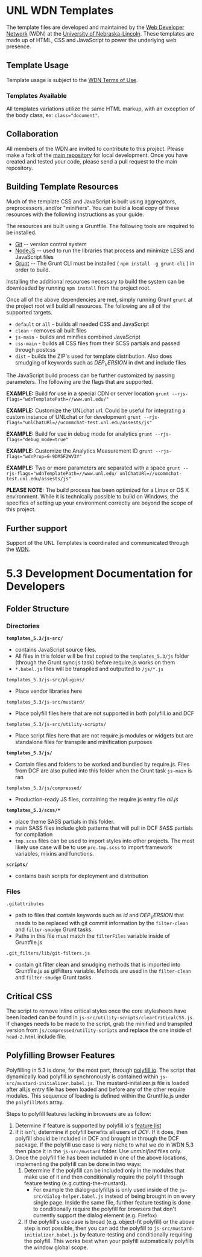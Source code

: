 # UNL WDN Templates

The template files are developed and maintained by the [Web Developer Network](https://wdn.unl.edu/) (WDN) at the [University of Nebraska-Lincoln](https://www.unl.edu/). These templates are made up of HTML, CSS and JavaScript to power the underlying web presence.

## Template Usage

Template usage is subject to the [WDN Terms of Use](https://wdn.unl.edu/unledu-web-framework-terms-use).

### Templates Available

All templates variations utilize the same HTML markup, with an exception of the body class, ex: `class="document"`.

## Collaboration

All members of the WDN are invited to contribute to this project. Please make a fork of the [main repository](https://github.com/unl/wdntemplates) for local development. Once you have created and tested your code, please send a pull request to the main repository.

## Building Template Resources

Much of the template CSS and JavaScript is built using aggregators, preprocessors, and/or "minifiers". You can build a local copy of these resources with the following instructions as your guide.

The resources are built using a Gruntfile. The following tools are required to be installed.

* [Git](https://git-scm.com/) -- version control system
* [NodeJS](https://nodejs.org/) -- used to run the libraries that process and minimize LESS and JavaScript files
* [Grunt](https://gruntjs.com) -- The Grunt CLI must be installed ( `npm install -g grunt-cli` ) in order to build.

Installing the additional resources necessary to build the system can be downloaded by running `npm install` from the project root.

Once all of the above dependencies are met, simply running Grunt `grunt` at the project root will build all resources. The following are all of the supported targets.

* `default` or `all` - builds all needed CSS and JavaScript
* `clean` - removes all built files
* `js-main` - builds and minifies combined JavaScript
* `css-main` - builds all CSS files from their SCSS partials and passed through postcss
* `dist` - builds the ZIP's used for template distribution. Also does smudging of keywords such as $DEP_VERSION$ in dwt and include files

The JavaScript build process can be further customized by passing parameters. The following are the flags that are supported.

__EXAMPLE:__ Build for use in a special CDN or server location
`grunt --rjs-flags="wdnTemplatePath=//www.unl.edu/"`

__EXAMPLE:__ Customize the UNLchat url.  Could be useful for integrating a custom instance of UNLchat or for development
`grunt --rjs-flags="unlChatURl=//ucommchat-test.unl.edu/assests/js"`

__EXAMPLE:__ Build for use in debug mode for analytics
`grunt --rjs-flags="debug_mode=true"`

__EXAMPLE:__  Customize the Analytics Measurement ID
`grunt --rjs-flags="wdnProp=G-9DM5F2WV3Y"`

__EXAMPLE:__ Two or more parameters are separated with a space
`grunt --rjs-flags="wdnTemplatePath=//www.unl.edu/ unlChatURl=//ucommchat-test.unl.edu/assests/js"`

__PLEASE NOTE:__ The build process has been optimized for a Linux or OS X environment. While it is technically possible to build on Windows, the specifics of setting up your environment correctly are beyond the scope of this project.

## Further support

Support of the UNL Templates is coordinated and communicated through the [WDN](https://wdn.unl.edu/).

# 5.3 Development Documentation  for Developers

## Folder Structure
### Directories
__`templates_5.3/js-src/`__
* contains JavaScript source files.
* All files in this folder will be first copied to the
`templates_5.3/js` folder (through the Grunt sync:js task) before require.js works on them
* `*.babel.js` files will be transpiled and outputted to `/js/*.js`

`templates_5.3/js-src/plugins/`
* Place vendor libraries here

`templates_5.3/js-src/mustard/`
* Place polyfill files here that are not supported in both polyfill.io and DCF

`templates_5.3/js-src/utility-scripts/`
* Place script files here that are not require.js modules or widgets but are standalone files for transpile and minification purposes

__`templates_5.3/js/`__
* Contain files and folders to be worked and bundled by require.js. Files from DCF are also pulled into this folder when the Grunt task `js-main` is ran

`templates_5.3/js/compressed/`
* Production-ready JS files, containing the require.js entry file _all.js_

__`templates_5.3/scss/*`__
* place theme SASS partials in this folder.
* main SASS files include glob patterns that will pull in DCF SASS partials for compilation
* `tmp.scss` files can be used to import styles into other projects. The most likely use case will be to use `pre.tmp.scss` to import framework variables, mixins and functions.

__`scripts/`__
* contains bash scripts for deployment and distribution

### Files
`.gitattributes`
* path to files that contain keywords such as $id$ and $DEP_VERSION$ that needs to be replaced with git commit
information by the `filter-clean` and `filter-smudge` Grunt tasks.
* Paths in this file must match the `filterFiles` variable inside of Gruntfile.js

`.git_filters/lib/git-filters.js`
* contain git filter clean and smudging methods that is imported into Gruntfile.js as gitFilters variable. Methods
are used in the `filter-clean` and `filter-smudge` Grunt tasks.

## Critical CSS
The script to remove inline critical styles once the core stylesheets have been loaded can be found in
`js-src/utility-scripts/clearCriticalCSS.js`. If changes needs to be made to the script, grab the minified and
transpiled version from `js/compressed/utility-scripts` and replace the one inside  of `head-2.html` include file.

## Polyfilling Browser Features
Polyfilling in 5.3 is done, for the most part, through [polyfill.io](https://polyfill.io). The script that
dynamically load
polyfill.io synchronously is contained within `js-src/mustard-initializer.babel.js`. The mustard-initalizer.js file is
loaded after all.js entry file has been loaded and before any of the other require modules. This sequence of loading
is defined within the Gruntfile.js under the `polyfillMods` array.

Steps to polyfill features
lacking in browsers are as follow:
1. Determine if feature is supported by polyfill.io's [feature list](https://polyfill.io/v2/docs/features/)
2. If it isn't, determine if polyfill benefits all users of _DCF_. If it does, then polyfill should be included in DCF and brought in through the DCF package. If the polyfill use case is very niche to what we do in WDN 5.3 then place it in the `js-src/mustard` folder. Use _unminified_ files only.
3. Once the polyfill file has been included in one of the above locations, implementing the polyfill can be done in two ways:
    1. Determine if the polyfill can be included only in the modules that make use of it and then
    conditionally require the polyfill through feature testing (e.g.cutting-the-mustard).
        * For example the dialog-polyfill.js is only used inside of the `js-src/dialog-helper.babel.js` instead of being brought in on every single page. Inside the same file, further feature testing is done to
        conditionally require the polyfill for browsers that don't currently support the dialog element (e.g. Firefox)
    2. If the polyfill's use case is broad (e.g. object-fit polyfill) or the above step is not possible, then you can
     add the polyfill to `js-src/mustard-initializer.babel.js` by feature-testing and conditionally requiring the polyfill. This works best when your polyfill automatically polyfills the window global scope.


